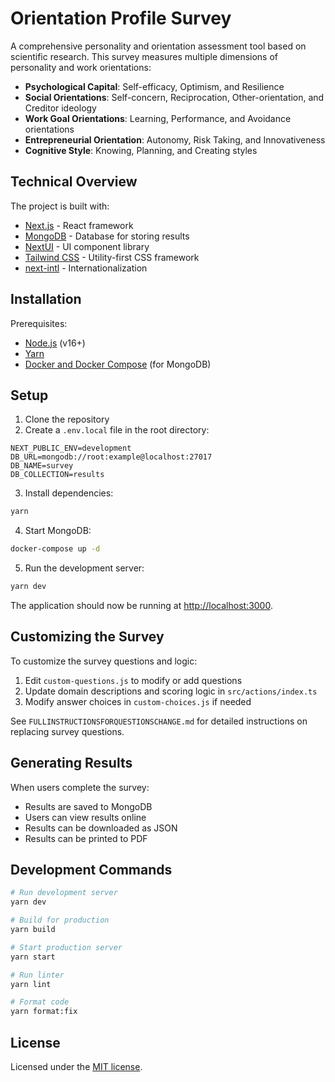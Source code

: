 # Orientation Profile Survey

A comprehensive personality and orientation assessment tool based on scientific research. This survey measures multiple dimensions of personality and work orientations:

- **Psychological Capital**: Self-efficacy, Optimism, and Resilience
- **Social Orientations**: Self-concern, Reciprocation, Other-orientation, and Creditor ideology
- **Work Goal Orientations**: Learning, Performance, and Avoidance orientations
- **Entrepreneurial Orientation**: Autonomy, Risk Taking, and Innovativeness
- **Cognitive Style**: Knowing, Planning, and Creating styles

## Technical Overview

The project is built with:
- [Next.js](https://nextjs.org/) - React framework
- [MongoDB](https://www.mongodb.com/) - Database for storing results
- [NextUI](https://nextui.org/) - UI component library
- [Tailwind CSS](https://tailwindcss.com/) - Utility-first CSS framework
- [next-intl](https://next-intl-docs.vercel.app/) - Internationalization

## Installation

Prerequisites:
- [Node.js](https://nodejs.org) (v16+)
- [Yarn](https://classic.yarnpkg.com/lang/en/docs/install)
- [Docker and Docker Compose](https://docs.docker.com/compose/install/) (for MongoDB)

## Setup

1. Clone the repository
2. Create a `.env.local` file in the root directory:

```
NEXT_PUBLIC_ENV=development
DB_URL=mongodb://root:example@localhost:27017
DB_NAME=survey
DB_COLLECTION=results
```

3. Install dependencies:

```bash
yarn
```

4. Start MongoDB:

```bash
docker-compose up -d
```

5. Run the development server:

```bash
yarn dev
```

The application should now be running at [http://localhost:3000](http://localhost:3000).

## Customizing the Survey

To customize the survey questions and logic:

1. Edit `custom-questions.js` to modify or add questions
2. Update domain descriptions and scoring logic in `src/actions/index.ts`
3. Modify answer choices in `custom-choices.js` if needed

See `FULLINSTRUCTIONSFORQUESTIONSCHANGE.md` for detailed instructions on replacing survey questions.

## Generating Results

When users complete the survey:
- Results are saved to MongoDB
- Users can view results online
- Results can be downloaded as JSON
- Results can be printed to PDF

## Development Commands

```bash
# Run development server
yarn dev

# Build for production
yarn build

# Start production server
yarn start

# Run linter
yarn lint

# Format code
yarn format:fix
```

## License

Licensed under the [MIT license](../LICENSE).